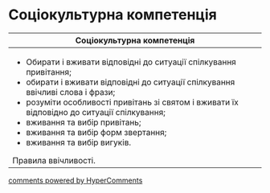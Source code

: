 <div id="hypercomments_widget" class="js-hypercomments-widget invisible"></div>

# Соціокультурна компетенція

<table>
<thead>
  <tr>
    <th>Соціокультурна компетенція</th>
  </tr>
</thead>
<tbody>
<td style="vertical-align:top !important;">
<ul>
<li>Обирати і вживати відповідні до ситуації спілкування привітання;</li>
<li>обирати і вживати відповідні до ситуації спілкування ввічливі слова і фрази;</li>
<li>розуміти особливості привітань зі святом і вживати їх відповідно до ситуації спілкування;</li>
<li>вживання та вибір привітань;</li>
<li>вживання та вибір форм звертання;</li>
<li>вживання та вибір вигуків.</li>
</ul>
Правила ввічливості.
</td>
</tbody>
</table>

<div class="js-hypercomments-container">
    <a href="http://hypercomments.com" class="hc-link" title="comments widget">comments powered by HyperComments</a>
</div>